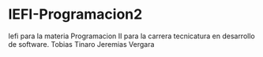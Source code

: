 # IEFI-Programacion2
Iefi para la materia Programacion II para la carrera tecnicatura en desarrollo de software.
Tobias Tinaro
Jeremias Vergara
